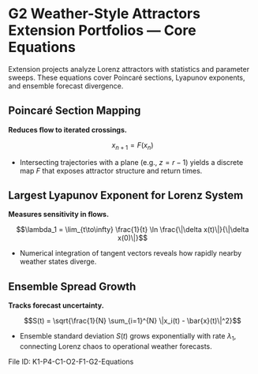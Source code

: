 # G2 Weather-Style Attractors Extension Portfolios — Core Equations

Extension projects analyze Lorenz attractors with statistics and parameter sweeps. These equations cover Poincaré sections, Lyapunov exponents, and ensemble forecast divergence.

## Poincaré Section Mapping
**Reduces flow to iterated crossings.**

$$x_{n+1} = F(x_n)$$

- Intersecting trajectories with a plane (e.g., $z = r - 1$) yields a discrete map $F$ that exposes attractor structure and return times.

## Largest Lyapunov Exponent for Lorenz System
**Measures sensitivity in flows.**

$$\lambda_1 = \lim_{t\to\infty} \frac{1}{t} \ln \frac{\|\delta x(t)\|}{\|\delta x(0)\|}$$

- Numerical integration of tangent vectors reveals how rapidly nearby weather states diverge.

## Ensemble Spread Growth
**Tracks forecast uncertainty.**

$$S(t) = \sqrt{\frac{1}{N} \sum_{i=1}^{N} \|x_i(t) - \bar{x}(t)\|^2}$$

- Ensemble standard deviation $S(t)$ grows exponentially with rate $\lambda_1$, connecting Lorenz chaos to operational weather forecasts.

File ID: K1-P4-C1-O2-F1-G2-Equations
